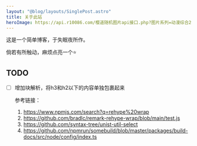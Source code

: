 ```yaml
---
layout: "@blog/layouts/SinglePost.astro"
title: 关于此站
heroImage: https://api.r10086.com/樱道随机图片api接口.php?图片系列=动漫综合2
---
```


这是一个简单博客，于失眠夜所作。

倘若有所触动，麻烦点亮一个⭐

## TODO 

- [ ] 增加块解析，将h3和h2以下的内容单独包裹起来
    
    参考链接：
    
    1. https://www.npmjs.com/search?q=rehype%20wrap
    2. https://github.com/bradlc/remark-rehype-wrap/blob/main/test.js
    3. https://github.com/syntax-tree/unist-util-select
    4. https://github.com/npmrun/somebuild/blob/master/packages/build-docs/src/node/config/index.ts